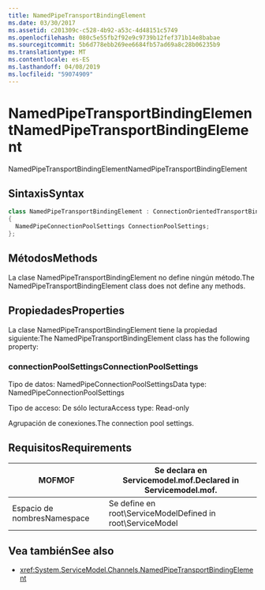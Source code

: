 ```yaml
---
title: NamedPipeTransportBindingElement
ms.date: 03/30/2017
ms.assetid: c201309c-c528-4b92-a53c-4d48151c5749
ms.openlocfilehash: 080c5e55fb2f92e9c9739b12fef371b14e8babae
ms.sourcegitcommit: 5b6d778ebb269ee6684fb57ad69a8c28b06235b9
ms.translationtype: MT
ms.contentlocale: es-ES
ms.lasthandoff: 04/08/2019
ms.locfileid: "59074909"
---
```

# <a name="namedpipetransportbindingelement"></a><span data-ttu-id="f02aa-102">NamedPipeTransportBindingElement</span><span class="sxs-lookup"><span data-stu-id="f02aa-102">NamedPipeTransportBindingElement</span></span>
<span data-ttu-id="f02aa-103">NamedPipeTransportBindingElement</span><span class="sxs-lookup"><span data-stu-id="f02aa-103">NamedPipeTransportBindingElement</span></span>  
  
## <a name="syntax"></a><span data-ttu-id="f02aa-104">Sintaxis</span><span class="sxs-lookup"><span data-stu-id="f02aa-104">Syntax</span></span>  
  
```csharp
class NamedPipeTransportBindingElement : ConnectionOrientedTransportBindingElement  
{  
  NamedPipeConnectionPoolSettings ConnectionPoolSettings;  
};  
```  
  
## <a name="methods"></a><span data-ttu-id="f02aa-105">Métodos</span><span class="sxs-lookup"><span data-stu-id="f02aa-105">Methods</span></span>  
 <span data-ttu-id="f02aa-106">La clase NamedPipeTransportBindingElement no define ningún método.</span><span class="sxs-lookup"><span data-stu-id="f02aa-106">The NamedPipeTransportBindingElement class does not define any methods.</span></span>  
  
## <a name="properties"></a><span data-ttu-id="f02aa-107">Propiedades</span><span class="sxs-lookup"><span data-stu-id="f02aa-107">Properties</span></span>  
 <span data-ttu-id="f02aa-108">La clase NamedPipeTransportBindingElement tiene la propiedad siguiente:</span><span class="sxs-lookup"><span data-stu-id="f02aa-108">The NamedPipeTransportBindingElement class has the following property:</span></span>  
  
### <a name="connectionpoolsettings"></a><span data-ttu-id="f02aa-109">connectionPoolSettings</span><span class="sxs-lookup"><span data-stu-id="f02aa-109">ConnectionPoolSettings</span></span>  
 <span data-ttu-id="f02aa-110">Tipo de datos: NamedPipeConnectionPoolSettings</span><span class="sxs-lookup"><span data-stu-id="f02aa-110">Data type: NamedPipeConnectionPoolSettings</span></span>  
  
 <span data-ttu-id="f02aa-111">Tipo de acceso: De sólo lectura</span><span class="sxs-lookup"><span data-stu-id="f02aa-111">Access type: Read-only</span></span>  
  
 <span data-ttu-id="f02aa-112">Agrupación de conexiones.</span><span class="sxs-lookup"><span data-stu-id="f02aa-112">The connection pool settings.</span></span>  
  
## <a name="requirements"></a><span data-ttu-id="f02aa-113">Requisitos</span><span class="sxs-lookup"><span data-stu-id="f02aa-113">Requirements</span></span>  
  
|<span data-ttu-id="f02aa-114">MOF</span><span class="sxs-lookup"><span data-stu-id="f02aa-114">MOF</span></span>|<span data-ttu-id="f02aa-115">Se declara en Servicemodel.mof.</span><span class="sxs-lookup"><span data-stu-id="f02aa-115">Declared in Servicemodel.mof.</span></span>|  
|---------|-----------------------------------|  
|<span data-ttu-id="f02aa-116">Espacio de nombres</span><span class="sxs-lookup"><span data-stu-id="f02aa-116">Namespace</span></span>|<span data-ttu-id="f02aa-117">Se define en root\ServiceModel</span><span class="sxs-lookup"><span data-stu-id="f02aa-117">Defined in root\ServiceModel</span></span>|  
  
## <a name="see-also"></a><span data-ttu-id="f02aa-118">Vea también</span><span class="sxs-lookup"><span data-stu-id="f02aa-118">See also</span></span>

- <xref:System.ServiceModel.Channels.NamedPipeTransportBindingElement>
